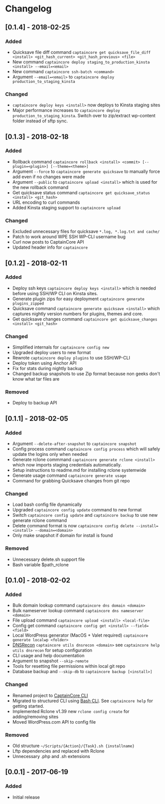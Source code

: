 # Changelog

## [0.1.4] - 2018-02-25
### Added
- Quicksave file diff command `captaincore get quicksave_file_diff <install> <git_hash_current> <git_hash_previous> <file>`
- New command `captaincore deploy staging_to_production_kinsta <install> --email=<email>`
- New command `captaincore ssh-batch <command>`
- Argument `--email=<email>` to `captaincore deploy production_to_staging_kinsta`

### Changed
- `captaincore deploy keys <install>` now deploys to Kinsta staging sites
- Major performance increases to `captaincore deploy production_to_staging_kinsta`. Switch over to zip/extract wp-content folder instead of sftp sync.

## [0.1.3] - 2018-02-18
### Added
- Rollback command `captaincore rollback <install> <commit> [--plugin=<plugin>] [--theme=<theme>]`
- Argument `--force` to `captaincore generate quicksave` to manually force add even if no changes were made
- Argument `--public` to `captaincore upload <install>` which is used for the new rollback command
- Get quicksave status command `captaincore get quicksave_status <install> <git_hash>`
- URL encoding to curl commands
- Added Kinsta staging support to `captaincore upload`

### Changed
- Excluded unnecessary files for quicksave `*.log, *.log.txt and cache/`
- Patch to work around WPE SSH WP-CLI username bug
- Curl now posts to CaptainCore API
- Updated header info for `captaincore`

## [0.1.2] - 2018-02-11
### Added
- Deploy ssh keys `captaincore deploy keys <install>` which is needed before using SSH/WP CLI on Kinsta sites.
- Generate plugin zips for easy deployment `captaincore generate plugins_zipped`
- Quicksave command `captaincore generate quicksave <install>` which captures nightly version numbers for plugins, themes and core.
- Get quicksave changes command `captaincore get quicksave_changes <install> <git_hash>`

### Changed
- Simplified internals for `captaincore config new`
- Upgraded deploy users to new format
- Rewrote `captaincore deploy plugins` to use SSH/WP-CLI
- Deploy token using Anchor API
- Fix for stats during nightly backup
- Changed backup snapshots to use Zip format because non geeks don't know what tar files are

### Removed
- Deploy to backup API

## [0.1.1] - 2018-02-05
### Added
- Argument `--delete-after-snapshot` to `captaincore snapshot`
- Config process command `captaincore config process` which will safely update the logins only when needed
- Generate rclone commmand `captaincore generate rclone <install>` which now imports staging credentials automatically.
- Setup instructions to readme.md for installing rclone systemwide
- Generate usage command `captaincore generate usage`
- Command for grabbing Quicksave changes from git repo

### Changed
- Load bash config file dynamically
- Upgraded `captaincore config update` command to new format
- Switch `captaincore config update` and `captaincore backup` to use new generate rclone command
- Delete command format is now `captaincore config delete --install=<install> --domain=<domain>`
- Only make snapshot if domain for install is found

### Removed
- Unnecessary delete.sh support file
- Bash variable $path_rclone

## [0.1.0] - 2018-02-02
### Added
- Bulk domain lookup command `captaincore dns domain <domain>`
- Bulk nameserver lookup command `captaincore dns nameserver <domain>`
- File upload command `captaincore upload <install> <local-file>`
- Config get command `captaincore config get <install> --field=<field>`
- Local WordPress generator (MacOS + Valet required) `captaincore generate localwp <folder>`
- [DNSRecon](https://tools.kali.org/information-gathering/dnsrecon) `captaincore utils dnsrecon <domain>` see `captaincore help utils dnsrecon` for setup configuration
- CLI usage and help documentation
- Argument to snapshot `--skip-remote`
- Tools for resetting file permissions within local git repo
- Database backup and `--skip-db` to `captaincore backup [<install>]`

### Changed
- Renamed project to [CaptainCore CLI](https://captaincore.io/)
- Migrated to structured CLI using [Bash CLI](https://github.com/SierraSoftworks/bash-cli). See `captaincore help` for getting started.
- Implemented Rclone v1.39 new `rclone config create` for adding/removing sites
- Moved WordPress.com API to config file

### Removed
- Old structure `~/Scripts/{Action}/{Task}.sh {installname}`
- Lftp dependencies and replaced with Rclone
- Unnecessary .php and .sh extensions

## [0.0.1] - 2017-06-19
### Added
- Initial release
